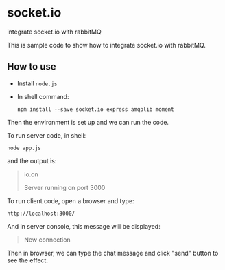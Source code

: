 # socket.io
integrate socket.io with rabbitMQ

This is sample code to show how to integrate socket.io with rabbitMQ.

## How to use

* Install `node.js`
* In shell command:

  `npm install --save socket.io express amqplib moment`

Then the environment is set up and we can run the code.

To run server code, in shell:

`node app.js`

and the output is:

> io.on
>
> Server running on port 3000

To run client code, open a browser and type:

`http://localhost:3000/`

And in server console, this message will be displayed:

>New connection

Then in browser, we can type the chat message and click "send" button to see the effect.
